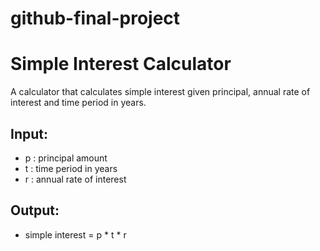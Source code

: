 # github-final-project
# Simple Interest Calculator

A calculator that calculates simple interest given principal, annual rate of interest and time period in years.

## Input:
- p : principal amount  
- t : time period in years  
- r : annual rate of interest  

## Output:
- simple interest = p * t * r
